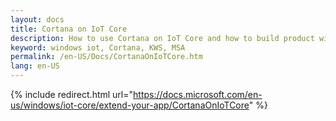 ```yaml
---
layout: docs
title: Cortana on IoT Core
description: How to use Cortana on IoT Core and how to build product with Cortana
keyword: windows iot, Cortana, KWS, MSA
permalink: /en-US/Docs/CortanaOnIoTCore.htm
lang: en-US
---
```

{% include redirect.html url="https://docs.microsoft.com/en-us/windows/iot-core/extend-your-app/CortanaOnIoTCore" %}
